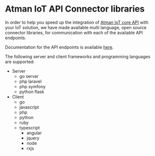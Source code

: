 # Atman IoT API Connector libraries

In order to help you speed up the integration of [Atman IoT core API](https://atman-iot.com) with your IoT solution, we have made available multi 
language, open source connector libraries, for communication with each of the available API endpoints.

Documentation for the API endpoints is available [here](https://atman-iot.com/api/documentation.html).

The following server and client frameworks ​and programming languages are supported:
- Server
  - go server
  - php laravel
  - php symfony
  - python flask
- Client
  - go
  - javascript
  - php
  - python
  - ruby
  - typescript
    - angular
    - jquery
    - node
    - rxjs

